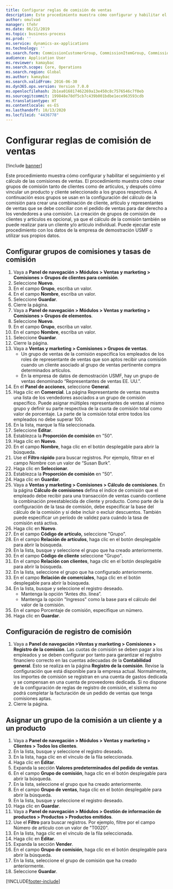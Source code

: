 ```yaml
---
title: Configurar reglas de comisión de ventas
description: Este procedimiento muestra cómo configurar y habilitar el seguimiento y el cálculo de las comisiones de ventas.
author: omulvad
manager: tfehr
ms.date: 06/21/2019
ms.topic: business-process
ms.prod: ''
ms.service: dynamics-ax-applications
ms.technology: ''
ms.search.form: CommissionCustomerGroup, CommissionItemGroup, CommissionSalesGroup, CommissionSalesMember, DirPartyLookup, CommissionCalc, InventPosting, CustTable, EcoResProductDetailsExtended, CommissionEmplSalesGroup
audience: Application User
ms.reviewer: kamaybac
ms.search.scope: Core, Operations
ms.search.region: Global
ms.author: kamaybac
ms.search.validFrom: 2016-06-30
ms.dyn365.ops.version: Version 7.0.0
ms.openlocfilehash: 2b1ea016817462269a13e450c8c7576546c7f0eb
ms.sourcegitcommit: 199848e78df5cb7c439b001bdbe1ece963593cdb
ms.translationtype: HT
ms.contentlocale: es-ES
ms.lasthandoff: 10/13/2020
ms.locfileid: "4436778"
---
```

# <a name="set-up-sales-commission-rules"></a>Configurar reglas de comisión de ventas

[!include [banner](../../includes/banner.md)]

Este procedimiento muestra cómo configurar y habilitar el seguimiento y el cálculo de las comisiones de ventas. El procedimiento muestra cómo crear grupos de comisión tanto de clientes como de artículos, y después cómo vincular un producto y cliente seleccionado a los grupos respectivos. A continuación esos grupos se usan en la configuración del cálculo de la comisión para crear una combinación de cliente, artículo y representantes de ventas que se debe conciliar con el pedido de ventas para dar derecho a los vendedores a una comisión. La creación de grupos de comisión de clientes y artículos es opcional, ya que el cálculo de la comisión también se puede realizar para un cliente y/o artículo individual. Puede ejecutar este procedimiento con los datos de la empresa de demostración USMF o utilizar sus propios datos.


## <a name="set-up-commission-groups-and-commission-rates"></a>Configurar grupos de comisiones y tasas de comisión
1. Vaya a **Panel de navegación > Módulos > Ventas y marketing > Comisiones > Grupos de clientes para comisión**.
2. Seleccione **Nuevo**.
3. En el campo **Grupo**, escriba un valor.
4. En el campo **Nombre**, escriba un valor.
5. Seleccione **Guardar**.
6. Cierre la página.
7. Vaya a **Panel de navegación > Módulos > Ventas y marketing > Comisiones > Grupos de elementos**.
8. Seleccione **Nuevo**.
9. En el campo **Grupo**, escriba un valor.
10. En el campo **Nombre**, escriba un valor.
11. Seleccione **Guardar**.
12. Cierre la página.
13. Vaya a **Ventas y marketing > Comisiones > Grupos de ventas**.
    - Un grupo de ventas de la comisión especifica los empleados de los roles de representante de ventas que son aptos recibir una comisión cuando un cliente asociado al grupo de ventas pertinente compra determinados artículos.  
    - En la empresa de datos de demostración USMF, hay un grupo de ventas denominado “Representantes de ventas EE. UU.”.  
14. En el **Panel de acciones**, seleccione **General**.
15. Haga clic en **Comercial**. La página Representante de ventas muestra una lista de los vendedores asociados a un grupo de comisión específico. Puede asignar múltiples representantes de ventas al mismo grupo y definir su parte respectiva de la cuota de comisión total como valor de porcentaje. La parte de la comisión total entre todos los empleados no debe superar 100. 
16. En la lista, marque la fila seleccionada.
17. Seleccione **Editar**.
18. Establezca la **Proporción de comisión** en "50".
19. Haga clic en **Nuevo**.
20. En el campo **Nombre**, haga clic en el botón desplegable para abrir la búsqueda.
21. Use el **Filtro rápido** para buscar registros. Por ejemplo, filtrar en el campo Nombre con un valor de “Susan Burk”.
22. Haga clic en **Seleccionar**.
23. Establezca la **Proporción de comisión** en "50".
24. Haga clic en **Guardar**.
25. Vaya a **Ventas y marketing > Comisiones > Cálculo de comisiones**. En la página **Cálculo de comisiones** defina el índice de comisión que el empleado debe recibir para una transacción de ventas cuando contiene la combinación preestablecida de cliente y producto. Como parte de la configuración de la tasa de comisión, debe especificar la base del cálculo de la comisión y si debe incluir o excluir descuentos. También puede especificar un período de validez para cuándo la tasa de comisión está activa.  
26. Haga clic en **Nuevo**.
27. En el campo **Código de artículo,** seleccione "Grupo".
28. En el campo **Relación de artículos**, haga clic en el botón desplegable para abrir la búsqueda.
29. En la lista, busque y seleccione el grupo que ha creado anteriormente.
30. En el campo **Código de cliente** seleccione "Grupo".
31. En el campo **Relación con clientes**, haga clic en el botón desplegable para abrir la búsqueda.
32. En la lista, seleccione el grupo que ha configurado anteriormente.
33. En el campo **Relación de comerciales**, haga clic en el botón desplegable para abrir la búsqueda.
34. En la lista, busque y seleccione el registro deseado.
    - Mantenga la opción “Antes dto. línea”.  
    - Mantenga la opción "Ingresos" como la base para el cálculo del valor de la comisión.    
35. En el campo Porcentaje de comisión, especifique un número.
36. Haga clic en **Guardar**.

## <a name="setting-up-commission-posting"></a>Configuración de registro de comisión
1. Vaya a **Panel de navegación >Ventas y marketing > Comisiones > Registro de la comisión**. Las cuotas de comisión se deben pagar a los empleados y se deben configurar por tanto para garantizar el registro financiero correcto en las cuentas adecuadas de la **Contabilidad general**. Esto se realiza en la página **Registro de la comisión**. Revise la configuración que está disponible para la empresa actual. Normalmente, los importes de comisión se registran en una cuenta de gastos dedicada y se compensan en una cuenta de proveedores dedicada. Si no dispone de la configuración de reglas de registro de comisión, el sistema no podrá completar la facturación de un pedido de ventas que tenga comisiones aptas.  
2. Cierre la página.

## <a name="assign-a-commission-group-to-a-customer-and-a-product"></a>Asignar un grupo de la comisión a un cliente y a un producto
1. Vaya a **Panel de navegación > Módulos > Ventas y marketing > Clientes > Todos los clientes**.
2. En la lista, busque y seleccione el registro deseado.
3. En la lista, haga clic en el vínculo de la fila seleccionada.
4. Haga clic en **Editar**.
5. Expanda la sección **Valores predeterminados del pedido de ventas**.
6. En el campo **Grupo de comisión**, haga clic en el botón desplegable para abrir la búsqueda.
7. En la lista, seleccione el grupo que ha creado anteriormente.
8. En el campo **Grupo de ventas**, haga clic en el botón desplegable para abrir la búsqueda.
9. En la lista, busque y seleccione el registro deseado.
10. Haga clic en **Guardar**.
11. Vaya a **Panel de navegación > Módulos > Gestión de información de productos > Productos > Productos emitidos**.
12. Use el **Filtro** para buscar registros. Por ejemplo, filtre por el campo Número de artículo con un valor de "T0020".
13. En la lista, haga clic en el vínculo de la fila seleccionada.
14. Haga clic en **Editar**.
15. Expanda la sección **Vender**.
16. En el campo **Grupo de comisión**, haga clic en el botón desplegable para abrir la búsqueda.
17. En la lista, seleccione el grupo de comisión que ha creado anteriormente.
18. Seleccione **Guardar**.



[!INCLUDE[footer-include](../../../includes/footer-banner.md)]